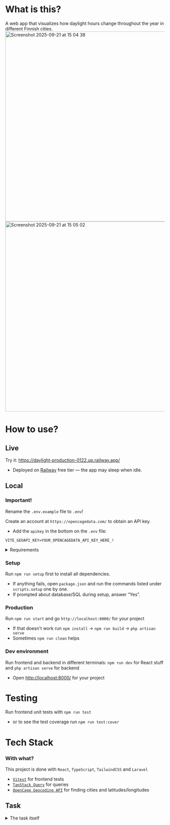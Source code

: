 # What is this?

A web app that visualizes how daylight hours change throughout the year in different Finnish cities.
<img width="800" height="600" alt="Screenshot 2025-09-21 at 15 04 38" src="https://github.com/user-attachments/assets/e27e21a2-fc18-4bb4-93f7-f3b8fb53bbce" />
<img width="800" height="600" alt="Screenshot 2025-09-21 at 15 05 02" src="https://github.com/user-attachments/assets/5367e6d9-994a-4702-997c-3e98b64154a5" />

# How to use?

## Live

Try it: <https://daylight-production-0122.up.railway.app/>

-   Deployed on [Railway](https://railway.app/) free tier — the app may sleep when idle.

## Local

### Important!

Rename the `.env.example` file to `.env`!

Create an account at `https://opencagedata.com/` to obtain an API key.

-   Add the `apikey` in the bottom on the `.env` file:

```.env
VITE_GEOAPI_KEY=YOUR_OPENCAGEDATA_API_KEY_HERE_!
```

<details>
	<summary>Requirements</summary>

#### Make sure you have PHP, Composer and Laravel installed

-   `/bin/bash -c "$(curl -fsSL https://php.new/install/mac/8.4)"` to install

#### Also have Node.js installed

-   https://nodejs.org/en/download

</details>

### Setup

Run `npm run setup` first to install all dependencies.

-   If anything fails, open `package.json` and run the commands listed under `scripts.setup` one by one.
-   If prompted about database/SQL during setup, answer “Yes”.

### Production

Run `npm run start` and go `http://localhost:8000/` for your project

-   If that doesn't work run `npm install` -> `npm run build` -> `php artisan serve`
-   Sometimes `npm run clean` helps

### Dev environment

Run frontend and backend in different terminals: `npm run dev` for React stuff and `php artisan serve` for backend

-   Open <http://localhost:8000/> for your project

# Testing

Run frontend unit tests with `npm run test`

-   or to see the test coverage run `npm run test:cover`

# Tech Stack

### With what?

This project is done with `React`, `TypeScript`, `TailwindCSS` and `Laravel`
-    [`Vitest`](https://vitest.dev/) for frontend tests
-   [`TanStack Query`](https://tanstack.com/query/latest) for queries
-   [`OpenCage Geocoding API`](https://opencagedata.com/) for finding cities and latitudes/longitudes

## Task

<details>
	<summary>The task itself</summary>
	<p>Intro:
Finland is a long country, which gets dark in the winter and light during the summer. In Lapland the change is more drastic than in Helsinki.

The task:
Create a web app that shows how the daylight time changes in different parts of the country. Create a form where a user can input a name of any Finnish city and display the change in daylight length in minutes during the year in that location. The user has to be able to add multiple locations to the graph to see the difference between locations easily.

Create a PHP backend that returns the daylight data for the location the user types, and a js app (react or vue) that visualizes the changes. You can make the backend on Laravel or just as a "raw php" application.

You can use an external API to convert the location to lat/lon coordinates (if you want). You can use a chart library of your choice to create the graph. You can decide what style of the visualization and the visual details yourself.

Please focus on good, easily readable code and reusable css classes, preferably Tailwind.

Hints:

-   Above the Arctic Circle, there are periods where daylight length is 0 minutes, and periods where the daylight length is 24 \* 60 minutes.
-   A bar graph might be the simplest way to make the visualization

Extra points:

-   Show hotspots/markers on the days where the daylengths of different locations intersect!
-   Show the daylength value for a certain date if the user hovers over it>
</details>
